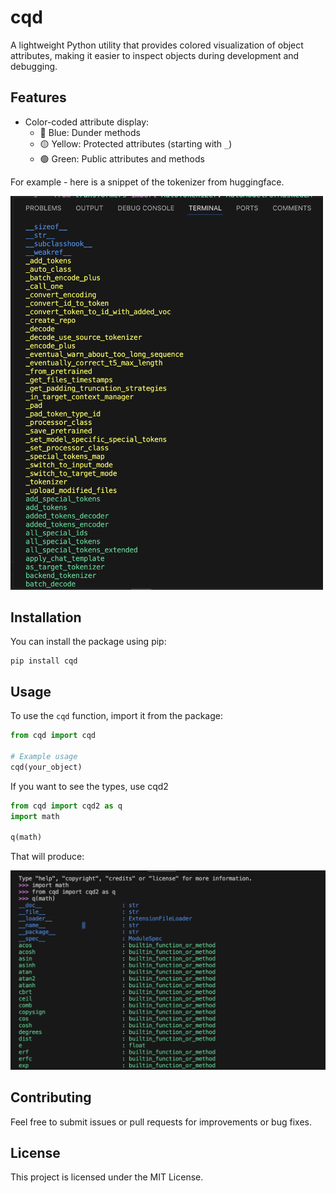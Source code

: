 # cqd

A lightweight Python utility that provides colored visualization of object attributes, making it easier to inspect objects during development and debugging.

## Features

- Color-coded attribute display:
  - 🔵 Blue: Dunder methods
  - 🟡 Yellow: Protected attributes (starting with `_`)
  - 🟢 Green: Public attributes and methods

For example - here is a snippet of the tokenizer from huggingface.

<img src="assets/example.png" width="500" alt="example">

## Installation

You can install the package using pip:

```
pip install cqd
```

## Usage

To use the `cqd` function, import it from the package:

```python
from cqd import cqd

# Example usage
cqd(your_object)
```

If you want to see the types, use cqd2

```python
from cqd import cqd2 as q
import math

q(math)

```

That will produce:

![alt text](assets/example2.png)

## Contributing

Feel free to submit issues or pull requests for improvements or bug fixes.

## License

This project is licensed under the MIT License.
